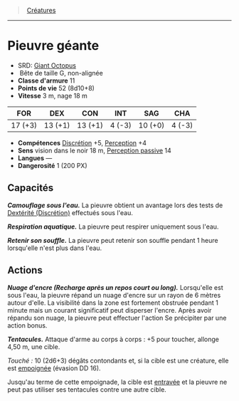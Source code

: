 ﻿---
!Monster
Family: MonsterHD
Type: Bête
Size: G
Alignment: non-alignée
ArmorClass: 11
HitPoints: 52 (8d10+8)
Speed: 3 m, nage 18 m
Strength: 17 (+3)
Dexterity: 13 (+1)
Constitution: 13 (+1)
Intelligence: ' 4 (-3)'
Wisdom: 10 (+0)
Charisma: ' 4 (-3)'
Skills: '[Discrétion](hd_abilities_dexterity_discretion.md) +5, [Perception](hd_abilities_wisdom_perception.md) +4'
Senses: vision dans le noir 18 m, [Perception passive](hd_abilities_dexterity_perception_passive.md) 14
Languages: —
Challenge: 1 (200 PX)
Id: monsters_hd.md#pieuvre-géante
ParentLink: monsters_hd.md#créatures
Name: Pieuvre géante
ParentName: Créatures
NameLevel: 1
AltName: '[Giant Octopus](srd_monsters_giant_octopus.md)'
Attributes: {}
---
> [Créatures](hd_monsters.md)

---

# Pieuvre géante

- SRD: [Giant Octopus](srd_monsters_giant_octopus.md)
-  Bête de taille G, non-alignée
- **Classe d'armure** 11
- **Points de vie** 52 (8d10+8)
- **Vitesse** 3 m, nage 18 m

|FOR|DEX|CON|INT|SAG|CHA|
|---|---|---|---|---|---|
|17 (+3)|13 (+1)|13 (+1)| 4 (-3)|10 (+0)| 4 (-3)|

- **Compétences** [Discrétion](hd_abilities_dexterity_discretion.md) +5, [Perception](hd_abilities_wisdom_perception.md) +4
- **Sens** vision dans le noir 18 m, [Perception passive](hd_abilities_dexterity_perception_passive.md) 14
- **Langues** —
- **Dangerosité** 1 (200 PX)

## Capacités

**_Camouflage sous l'eau._** La pieuvre obtient un avantage lors des tests de [Dextérité (Discrétion)](hd_abilities_dexterity_discretion.md) effectués sous l'eau.

**_Respiration aquatique._** La pieuvre peut respirer uniquement sous l'eau.

**_Retenir son souffle._** La pieuvre peut retenir son souffle pendant 1 heure lorsqu'elle n'est plus dans l'eau.

## Actions

**_Nuage d'encre (Recharge après un repos court ou long)._** Lorsqu'elle est sous l'eau, la pieuvre répand un nuage d'encre sur un rayon de 6 mètres autour d'elle. La visibilité dans la zone est fortement obstruée pendant 1 minute mais un courant significatif peut disperser l'encre. Après avoir répandu son nuage, la pieuvre peut effectuer l'action Se précipiter par une action bonus.

**_Tentacules._** Attaque d'arme au corps à corps : +5 pour toucher, allonge 4,50 m, une cible.

_Touché :_ 10 (2d6+3) dégâts contondants et, si la cible est une créature, elle est [empoignée](hd_conditions_empoigne.md) (évasion DD 16).

Jusqu'au terme de cette empoignade, la cible est [entravée](hd_conditions_entrave.md) et la pieuvre ne peut pas utiliser ses tentacules contre une autre cible.

